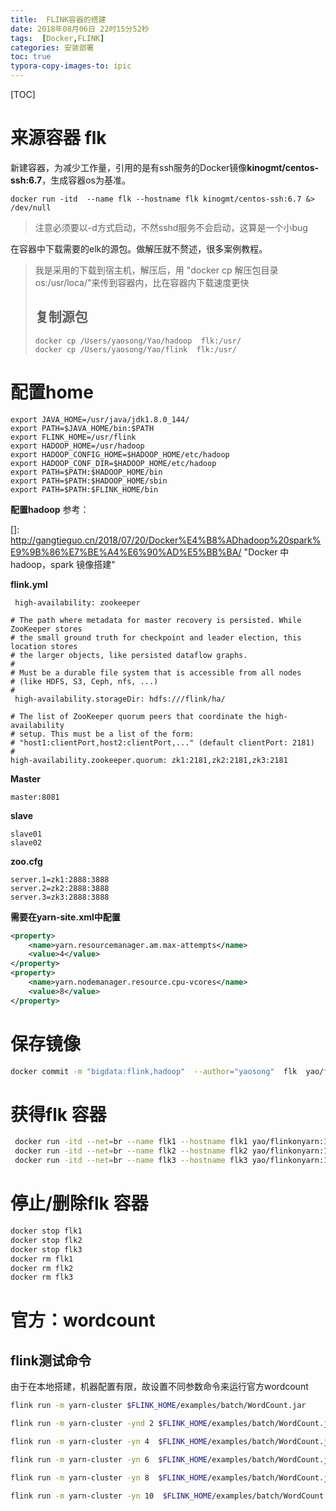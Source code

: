 ```yaml
---
title:  FLINK容器的搭建
date: 2018年08月06日 22时15分52秒
tags:  [Docker,FLINK]
categories: 安装部署
toc: true
typora-copy-images-to: ipic
---
```


[TOC]





# 来源容器  flk

新建容器，为减少工作量，引用的是有ssh服务的Docker镜像**kinogmt/centos-ssh:6.7**，生成容器os为基准。

```
docker run -itd  --name flk --hostname flk kinogmt/centos-ssh:6.7 &> /dev/null
```

> 注意必须要以-d方式启动，不然sshd服务不会启动，这算是一个小bug

<!--more-->

在容器中下载需要的elk的源包。做解压就不赘述，很多案例教程。

> 我是采用的下载到宿主机，解压后，用 "docker cp 解压包目录  os:/usr/loca/"来传到容器内，比在容器内下载速度更快
>
> ## 复制源包
>
> ```
> docker cp /Users/yaosong/Yao/hadoop  flk:/usr/
> docker cp /Users/yaosong/Yao/flink  flk:/usr/
> ```





# 配置home


	export JAVA_HOME=/usr/java/jdk1.8.0_144/
	export PATH=$JAVA_HOME/bin:$PATH
	export FLINK_HOME=/usr/flink
	export HADOOP_HOME=/usr/hadoop
	export HADOOP_CONFIG_HOME=$HADOOP_HOME/etc/hadoop
	export HADOOP_CONF_DIR=$HADOOP_HOME/etc/hadoop
	export PATH=$PATH:$HADOOP_HOME/bin
	export PATH=$PATH:$HADOOP_HOME/sbin
	export PATH=$PATH:$FLINK_HOME/bin

**配置hadoop**  参考：

[]: http://gangtieguo.cn/2018/07/20/Docker%E4%B8%ADhadoop%20spark%E9%9B%86%E7%BE%A4%E6%90%AD%E5%BB%BA/	"Docker 中 hadoop，spark 镜像搭建"



**flink.yml**

```
 high-availability: zookeeper

# The path where metadata for master recovery is persisted. While ZooKeeper stores
# the small ground truth for checkpoint and leader election, this location stores
# the larger objects, like persisted dataflow graphs.
# 
# Must be a durable file system that is accessible from all nodes
# (like HDFS, S3, Ceph, nfs, ...) 
#
 high-availability.storageDir: hdfs:///flink/ha/

# The list of ZooKeeper quorum peers that coordinate the high-availability
# setup. This must be a list of the form:
# "host1:clientPort,host2:clientPort,..." (default clientPort: 2181)
#
high-availability.zookeeper.quorum: zk1:2181,zk2:2181,zk3:2181
```

**Master**

```
master:8081
```

**slave**

```
slave01
slave02
```

**zoo.cfg**

```
server.1=zk1:2888:3888
server.2=zk2:2888:3888
server.3=zk3:2888:3888
```

**需要在yarn-site.xml中配置**

```xml
<property>
 	<name>yarn.resourcemanager.am.max-attempts</name>
	<value>4</value>
</property>
<property>
	<name>yarn.nodemanager.resource.cpu-vcores</name>
	<value>8</value>
</property>
```

# 保存镜像

```bash
docker commit -m "bigdata:flink,hadoop"  --author="yaosong"  flk  yao/flinkonyarn:1.0
```

#   获得flk 容器

```bash
 docker run -itd --net=br --name flk1 --hostname flk1 yao/flinkonyarn:1.0 &> /dev/null
 docker run -itd --net=br --name flk2 --hostname flk2 yao/flinkonyarn:1.0 &> /dev/null
 docker run -itd --net=br --name flk3 --hostname flk3 yao/flinkonyarn:1.0 &> /dev/null
```

# 停止/删除flk 容器

```bash
docker stop flk1
docker stop flk2
docker stop flk3
docker rm flk1
docker rm flk2
docker rm flk3
```

# 官方：wordcount

## flink测试命令

由于在本地搭建，机器配置有限，故设置不同参数命令来运行官方wordcount

```bash
flink run -m yarn-cluster $FLINK_HOME/examples/batch/WordCount.jar

flink run -m yarn-cluster -ynd 2 $FLINK_HOME/examples/batch/WordCount.jar

flink run -m yarn-cluster -yn 4  $FLINK_HOME/examples/batch/WordCount.jar

flink run -m yarn-cluster -yn 6  $FLINK_HOME/examples/batch/WordCount.jar

flink run -m yarn-cluster -yn 8  $FLINK_HOME/examples/batch/WordCount.jar

flink run -m yarn-cluster -yn 10  $FLINK_HOME/examples/batch/WordCount.jar
```







